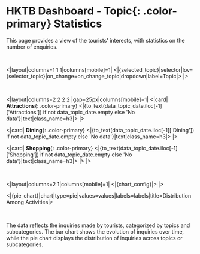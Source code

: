 # HKTB Dashboard - **Topic**{: .color-primary} Statistics

This page provides a view of the tourists' interests, with statistics on the number of enquiries.

<br/>

<|layout|columns=1 1 1|columns[mobile]=1|
<|{selected_topic}|selector|lov={selector_topic}|on_change=on_change_topic|dropdown|label=Topic|>
|>

<br/>

<|layout|columns=2 2 2 2 |gap=25px|columns[mobile]=1|
<|card|
**Attractions**{: .color-primary}
<|{to_text(data_topic_date.iloc[-1]['Attractions']) if not data_topic_date.empty else 'No data'}|text|class_name=h3|>
|>

<|card|
**Dining**{: .color-primary}
<|{to_text(data_topic_date.iloc[-1]['Dining']) if not data_topic_date.empty else 'No data'}|text|class_name=h3|>
|>

<|card|
**Shopping**{: .color-primary}
<|{to_text(data_topic_date.iloc[-1]['Shopping']) if not data_topic_date.empty else 'No data'}|text|class_name=h3|>
|>
|>

<br/>

<|layout|columns=2 1|columns[mobile]=1|
<|{chart_config}|>
|>

<|{pie_chart}|chart|type=pie|values=values|labels=labels|title=Distribution Among Activities|>

<br/>

The data reflects the inquiries made by tourists, categorized by topics and subcategories. 
The bar chart shows the evolution of inquiries over time, while the pie chart displays the 
distribution of inquiries across topics or subcategories.
